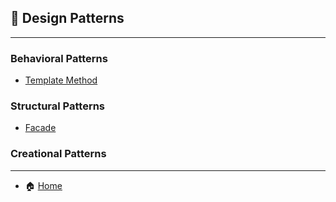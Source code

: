 ## 🎨 Design Patterns

---

### Behavioral Patterns
- [Template Method](./behavioral/1_Template_Method.md)

### Structural Patterns
- [Facade](./structural/1_Facade.md)

### Creational Patterns

---

- 🏠 [Home](./../README.md)

